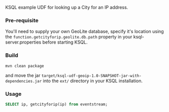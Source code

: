 KSQL example UDF for looking up a City for an IP address.
### Pre-requisite
You'll need to supply your own GeoLite database, specify it's location using the `function.getcityforip.geolite.db.path` property in your ksql-server.properties before starting KSQL.


### Build
```
mvn clean package
```

and move the jar `target/ksql-udf-geoip-1.0-SNAPSHOT-jar-with-dependencies.jar` into the `ext/` directory in your KSQL installation. 

### Usage
```sql
SELECT ip, getcityforip(ip) from eventstream;
```
